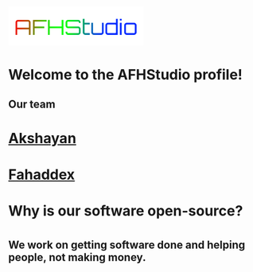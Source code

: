 <img src="afhlogotemp.png" alt="AFHStudio">
<h1>Welcome to the AFHStudio profile!</h1>
<h2>Our team</h2>
<h1>
  <a href="https://github.com/akshayans">
    Akshayan
  </a>
</h1>
<h1>
  <a href="https://github.com/fahaddex">
    Fahaddex
  </a>
</h1>
<h1>Why is our software open-source?<h1>
<h2>We work on getting software done and helping people, not making money.</h2>
